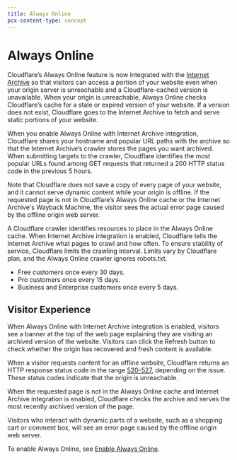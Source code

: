 ```yaml
---
title: Always Online
pcx-content-type: concept
---
```


# Always Online

Cloudflare’s Always Online feature is now integrated with the [Internet Archive](https://archive.org/) so that visitors can access a portion of your website even when your origin server is unreachable and a Cloudflare-cached version is unavailable. When your origin is unreachable, Always Online checks Cloudflare’s cache for a stale or expired version of your website. If a version does not exist, Cloudflare goes to the Internet Archive to fetch and serve static portions of your website.

When you enable Always Online with Internet Archive integration, Cloudflare shares your hostname and popular URL paths with the archive so that the Internet Archive’s crawler stores the pages you want archived. When submitting targets to the crawler, Cloudflare identifies the most popular URLs found among GET requests that returned a 200 HTTP status code in the previous 5 hours.

Note that Cloudflare does not save a copy of every page of your website, and it cannot serve dynamic content while your origin is offline. If the requested page is not in Cloudflare’s Always Online cache or the Internet Archive's Wayback Machine, the visitor sees the actual error page caused by the offline origin web server.

A Cloudflare crawler identifies resources to place in the Always Online cache. When Internet Archive integration is enabled, Cloudflare tells the Internet Archive what pages to crawl and how often. To ensure stability of service, Cloudflare limits the crawling interval. Limits vary by Cloudflare plan, and the Always Online crawler ignores robots.txt.

*   Free customers once every 30 days.
*   Pro customers once every 15 days.
*   Business and Enterprise customers once every 5 days.

## Visitor Experience

When Always Online with Internet Archive integration is enabled, visitors see a banner at the top of the web page explaining they are visiting an archived version of the website. Visitors can click the Refresh button to check whether the origin has recovered and fresh content is available.

When a visitor requests content for an offline website, Cloudflare returns an HTTP response status code in the range [520–527](https://support.cloudflare.com/hc/en-us/articles/115003011431-Troubleshooting-Cloudflare-5XX-errors#:~:text=Error%20520%20occurs%20when%20the,or%20unexpected%20response%20to%20Cloudflare.\&text=Contact%20your%20hosting%20provider%20or%20site%20administrator%20and%20request%20a,Origin%20web%20server%20application%20crashes), depending on the issue. These status codes indicate that the origin is unreachable.

When the requested page is not in the Always Online cache and Internet Archive integration is enabled, Cloudflare checks the archive and serves the most recently archived version of the page.

Visitors who interact with dynamic parts of a website, such as a shopping cart or comment box, will see an error page caused by the offline origin web server.

To enable Always Online, see [Enable Always Online](/how-to/enable-always-online).

